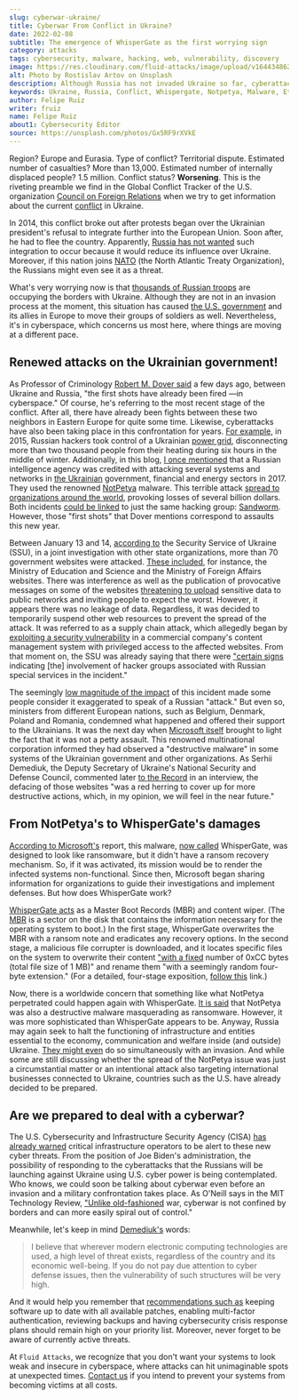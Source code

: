 ```yaml
---
slug: cyberwar-ukraine/
title: Cyberwar From Conflict in Ukraine?
date: 2022-02-08
subtitle: The emergence of WhisperGate as the first worrying sign
category: attacks
tags: cybersecurity, malware, hacking, web, vulnerability, discovery
image: https://res.cloudinary.com/fluid-attacks/image/upload/v1644348627/blog/cyberwar-ukraine/cover_cyberwar.webp
alt: Photo by Rostislav Artov on Unsplash
description: Although Russia has not invaded Ukraine so far, cyberattacks attributed to that world power have again been reported and could escalate into a cyberwar.
keywords: Ukraine, Russia, Conflict, Whispergate, Notpetya, Malware, Ethical Hacking, Pentesting
author: Felipe Ruiz
writer: fruiz
name: Felipe Ruiz
about1: Cybersecurity Editor
source: https://unsplash.com/photos/Gx5RF9rXVkE
---
```


Region?
Europe and Eurasia.
Type of conflict?
Territorial dispute.
Estimated number of casualties?
More than 13,000.
Estimated number of internally displaced people?
1.5 million.
Conflict status?
**Worsening**.
This is the riveting preamble
we find in the Global Conflict Tracker of the U.S. organization
[Council on Foreign Relations](https://www.cfr.org/)
when we try to get information
about the current [conflict](https://www.cfr.org/global-conflict-tracker/conflict/conflict-ukraine)
in Ukraine.

In 2014,
this conflict broke out after protests began
over the Ukrainian president's refusal
to integrate further into the European Union.
Soon after,
he had to flee the country.
Apparently,
[Russia has not wanted](https://theprint.in/world/whats-nato-and-why-does-ukraine-want-to-join/818130/)
such integration to occur
because it would reduce its influence over Ukraine.
Moreover,
if this nation joins [NATO](https://www.nato.int/)
(the North Atlantic Treaty Organization),
the Russians might even see it as a threat.

What's very worrying now is that
[thousands of Russian troops](https://www.nytimes.com/interactive/2022/01/27/world/europe/russia-forces.html)
are occupying the borders with Ukraine.
Although they are not in an invasion process at the moment,
this situation has caused [the U.S. government](https://www.wsj.com/articles/u-s-orders-3-000-troops-to-bolster-european-allies-in-russia-ukraine-crisis-11643810404)
and its allies in Europe
to move their groups of soldiers as well.
Nevertheless,
it's in cyberspace,
which concerns us most here,
where things are moving at a different pace.

## Renewed attacks on the Ukrainian government!

As Professor of Criminology [Robert M. Dover said](https://theconversation.com/ukraine-russia-the-first-shots-have-already-been-fired-in-cyberspace-176051)
a few days ago,
between Ukraine and Russia,
"the first shots have already been fired
—in cyberspace."
Of course,
he's referring to the most recent stage of the conflict.
After all,
there have already been fights between these two neighbors
in Eastern Europe
for quite some time.
Likewise,
cyberattacks have also been taking place
in this confrontation
for years.
[For example](https://theconversation.com/ukraine-russia-the-first-shots-have-already-been-fired-in-cyberspace-176051),
in 2015,
Russian hackers took control of a Ukrainian [power grid](https://www.wired.com/2016/03/inside-cunning-unprecedented-hack-ukraines-power-grid/),
disconnecting more than two thousand people from their heating
during six hours in the middle of winter.
Additionally,
in this blog,
[I once mentioned](../solarwinds-us-strike-back/) that
a Russian intelligence agency was credited
with attacking several systems and networks
in [the Ukrainian](https://www.zdnet.com/article/uk-security-centre-urges-companies-to-boost-their-defences-after-cyberattacks-on-ukraine/)
government,
financial and energy sectors in 2017.
They used the renowned [NotPetya](https://www.wired.com/story/notpetya-cyberattack-ukraine-russia-code-crashed-the-world/)
malware.
This terrible attack [spread to organizations around the world](https://www.cfr.org/global-conflict-tracker/conflict/conflict-ukraine),
provoking losses of several billion dollars.
Both incidents [could be linked](https://www.technologyreview.com/2022/01/21/1043980/how-a-russian-cyberwar-in-ukraine-could-ripple-out-globally/)
to just the same hacking group:
[Sandworm](https://en.wikipedia.org/wiki/Sandworm_(hacker_group)).
However,
those "first shots" that Dover mentions correspond to assaults
this new year.

Between January 13 and 14,
[according to](https://ssu.gov.ua/en/novyny/sbu-rozsliduie-prychetnist-rosiiskykh-spetssluzhb-do-sohodnishnoi-kiberataky-na-orhany-derzhavnoi-vlady-ukrainy)
the Security Service of Ukraine (SSU),
in a joint investigation with other state organizations,
more than 70 government websites were attacked.
[These included](https://ssu.gov.ua/en/novyny/shchodo-aktak-na-saity-derzhavnykh-orhaniv),
for instance,
the Ministry of Education and Science
and the Ministry of Foreign Affairs websites.
There was interference
as well as the publication of provocative messages
on some of the websites
[threatening to upload](https://fortune.com/2022/01/14/hackers-ukraine-government-websites-messages/)
sensitive data to public networks
and inviting people to expect the worst.
However,
it appears there was no leakage of data.
Regardless,
it was decided to temporarily suspend other web resources
to prevent the spread of the attack.
It was referred to as a supply chain attack,
which allegedly began by [exploiting a security vulnerability](https://www.zdnet.com/article/ukraine-says-70-state-websites-were-defaced-10-were-subjected-to-unauthorized-interference/)
in a commercial company's content management system
with privileged access to the affected websites.
From that moment on,
the SSU was already saying that
there were ["certain signs](https://ssu.gov.ua/en/novyny/sbu-rozsliduie-prychetnist-rosiiskykh-spetssluzhb-do-sohodnishnoi-kiberataky-na-orhany-derzhavnoi-vlady-ukrainy)
indicating \[the\] involvement of hacker groups
associated with Russian special services
in the incident."

The seemingly [low magnitude of the impact](https://www.zdnet.com/article/ukraine-says-70-state-websites-were-defaced-10-were-subjected-to-unauthorized-interference/)
of this incident
made some people consider it exaggerated
to speak of a Russian "attack."
But even so,
ministers from different European nations,
such as Belgium, Denmark, Poland and Romania,
condemned what happened
and offered their support to the Ukrainians.
It was the next day
when [Microsoft itself](https://blogs.microsoft.com/on-the-issues/2022/01/15/mstic-malware-cyberattacks-ukraine-government/)
brought to light the fact
that it was not a petty assault.
This renowned multinational corporation informed
they had observed a "destructive malware" in some systems
of the Ukrainian government and other organizations.
As Serhii Demediuk,
the Deputy Secretary of Ukraine's National Security and Defense Council,
commented later [to the Record](https://therecord.media/a-top-ukrainian-security-official-on-defending-the-nation-against-cyber-attacks/)
in an interview,
the defacing of those websites
"was a red herring to cover up for more destructive actions,
which,
in my opinion,
we will feel in the near future."

## From NotPetya's to WhisperGate's damages

[According to Microsoft's](https://www.microsoft.com/security/blog/2022/01/15/destructive-malware-targeting-ukrainian-organizations/)
report,
this malware,
[now called](https://www.technologyreview.com/2022/01/21/1043980/how-a-russian-cyberwar-in-ukraine-could-ripple-out-globally/)
WhisperGate,
was designed to look like ransomware,
but it didn't have a ransom recovery mechanism.
So,
if it was activated,
its mission would be to render the infected systems non-functional.
Since then,
Microsoft began sharing information for organizations
to guide their investigations
and implement defenses.
But how does WhisperGate work?

[WhisperGate acts](https://www.microsoft.com/security/blog/2022/01/15/destructive-malware-targeting-ukrainian-organizations/)
as a Master Boot Records (MBR) and content wiper.
(The [MBR](https://www.sentinelone.com/blog/mbrlocker-wiper-malware-destructive-pranks-are-no-joke-for-victims/)
is a sector on the disk
that contains the information necessary
for the operating system to boot.)
In the first stage,
WhisperGate overwrites the MBR with a ransom note
and eradicates any recovery options.
In the second stage,
a malicious file corrupter is downloaded,
and it locates specific files on the system
to overwrite their content
["with a fixed](https://www.microsoft.com/security/blog/2022/01/15/destructive-malware-targeting-ukrainian-organizations/)
number of 0xCC bytes
(total file size of 1 MB)"
and rename them "with a seemingly random four-byte extension."
(For a detailed,
four-stage exposition,
[follow this](https://blog.talosintelligence.com/2022/01/ukraine-campaign-delivers-defacement.html)
link.)

Now,
there is a worldwide concern
that something like what NotPetya perpetrated
could happen again with WhisperGate.
[It is said](https://www.technologyreview.com/2022/01/21/1043980/how-a-russian-cyberwar-in-ukraine-could-ripple-out-globally/)
that NotPetya was also a destructive malware masquerading as ransomware.
However,
it was more sophisticated than WhisperGate appears to be.
Anyway,
Russia may again seek to halt the functioning
of infrastructure and entities
essential to the economy,
communication and welfare inside (and outside) Ukraine.
[They might even](https://therecord.media/a-top-ukrainian-security-official-on-defending-the-nation-against-cyber-attacks/)
do so simultaneously with an invasion.
And while some are still discussing
whether the spread of the NotPetya issue was just a circumstantial matter
or an intentional attack also targeting international businesses
connected to Ukraine,
countries such as the U.S.
have already decided to be prepared.

## Are we prepared to deal with a cyberwar?

The U.S. Cybersecurity and Infrastructure Security Agency
(CISA) [has already warned](https://www.technologyreview.com/2022/01/21/1043980/how-a-russian-cyberwar-in-ukraine-could-ripple-out-globally/)
critical infrastructure operators
to be alert to these new cyber threats.
From the position of Joe Biden's administration,
the possibility of responding to the cyberattacks
that the Russians will be launching against Ukraine
using U.S. cyber power
is being contemplated.
Who knows,
we could soon be talking about cyberwar
even before an invasion
and a military confrontation takes place.
As O'Neill says in the MIT Technology Review,
["Unlike old-fashioned](https://www.technologyreview.com/2022/01/21/1043980/how-a-russian-cyberwar-in-ukraine-could-ripple-out-globally/)
war,
cyberwar is not confined by borders
and can more easily spiral out of control."

Meanwhile,
let's keep in mind [Demediuk's](https://therecord.media/a-top-ukrainian-security-official-on-defending-the-nation-against-cyber-attacks/)
words:

> I believe that
> wherever modern electronic computing technologies are used,
> a high level of threat exists,
> regardless of the country and its economic well-being.
> If you do not pay due attention to cyber defense issues,
> then the vulnerability of such structures will be very high.

And it would help you remember that
[recommendations such as](https://www.zdnet.com/article/uk-security-centre-urges-companies-to-boost-their-defences-after-cyberattacks-on-ukraine/)
keeping software up to date
with all available patches,
enabling multi-factor authentication,
reviewing backups
and having cybersecurity crisis response plans
should remain high on your priority list.
Moreover,
never forget to be aware of currently active threats.

At `Fluid Attacks`,
we recognize that
you don't want your systems
to look weak and insecure in cyberspace,
where attacks can hit unimaginable spots
at unexpected times.
[Contact us](../../contact-us/)
if you intend to prevent your systems
from becoming victims at all costs.
